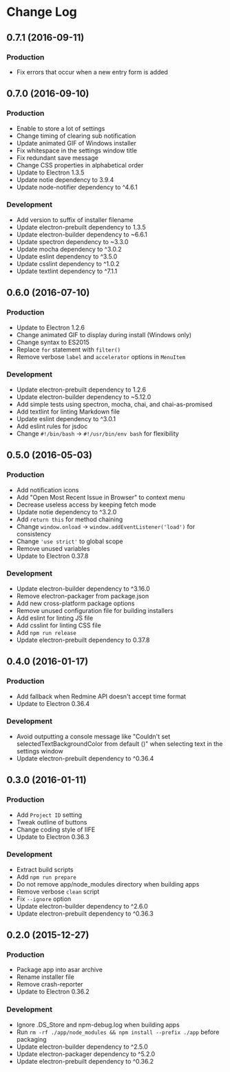 # Change Log 

## 0.7.1 (2016-09-11)

### Production

* Fix errors that occur when a new entry form is added

## 0.7.0 (2016-09-10)

### Production

* Enable to store a lot of settings
* Change timing of clearing sub notification
* Update animated GIF of Windows installer
* Fix whitespace in the settings window title
* Fix redundant save message
* Change CSS properties in alphabetical order
* Update to Electron 1.3.5
* Update notie dependency to 3.9.4
* Update node-notifier dependency to ^4.6.1

### Development

* Add version to suffix of installer filename
* Update electron-prebuilt dependency to 1.3.5
* Update electron-builder dependency to ~6.6.1
* Update spectron dependency to ~3.3.0
* Update mocha dependency to ^3.0.2
* Update eslint dependency to ^3.5.0
* Update csslint dependency to ^1.0.2
* Update textlint dependency to ^7.1.1

## 0.6.0 (2016-07-10)

### Production

* Update to Electron 1.2.6
* Change animated GIF to display during install (Windows only)
* Change syntax to ES2015
* Replace `for` statement with `filter()`
* Remove verbose `label` and `accelerator` options in `MenuItem`

### Development

* Update electron-prebuilt dependency to 1.2.6
* Update electron-builder dependency to ~5.12.0
* Add simple tests using spectron, mocha, chai, and chai-as-promised
* Add textlint for linting Markdown file
* Update eslint dependency to ^3.0.1
* Add eslint rules for jsdoc
* Change `#!/bin/bash` -> `#!/usr/bin/env bash` for flexibility

## 0.5.0 (2016-05-03)

### Production

* Add notification icons
* Add "Open Most Recent Issue in Browser" to context menu
* Decrease useless access by keeping fetch mode
* Update notie dependency to ^3.2.0
* Add `return this` for method chaining
* Change `window.onload` -> `window.addEventListener('load')` for consistency
* Change `'use strict'` to global scope
* Remove unused variables
* Update to Electron 0.37.8

### Development

* Update electron-builder dependency to ^3.16.0
* Remove electron-packager from package.json
* Add new cross-platform package options
* Remove unused configuration file for building installers
* Add eslint for linting JS file
* Add csslint for linting CSS file
* Add `npm run release`
* Update electron-prebuilt dependency to 0.37.8

## 0.4.0 (2016-01-17)

### Production

* Add fallback when Redmine API doesn't accept time format
* Update to Electron 0.36.4

### Development

* Avoid outputting a console message like "Couldn't set selectedTextBackgroundColor from default ()" when selecting text in the settings window
* Update electron-prebuilt dependency to ^0.36.4

## 0.3.0 (2016-01-11)

### Production

* Add `Project ID` setting
* Tweak outline of buttons
* Change coding style of IIFE
* Update to Electron 0.36.3

### Development

* Extract build scripts
* Add `npm run prepare`
* Do not remove app/node_modules directory when building apps
* Remove verbose `clean` script
* Fix `--ignore` option
* Update electron-builder dependency to ^2.6.0
* Update electron-prebuilt dependency to ^0.36.3

## 0.2.0 (2015-12-27)

### Production

* Package app into asar archive
* Rename installer file
* Remove crash-reporter
* Update to Electron 0.36.2

### Development

* Ignore .DS_Store and npm-debug.log when building apps
* Run `rm -rf ./app/node_modules && npm install --prefix ./app` before packaging
* Update electron-builder dependency to ^2.5.0
* Update electron-packager dependency to ^5.2.0
* Update electron-prebuilt dependency to ^0.36.2
